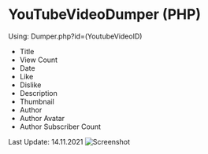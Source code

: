 # YouTubeVideoDumper (PHP)
Using: Dumper.php?id=(YoutubeVideoID)
* Title
* View Count
* Date
* Like
* Dislike
* Description
* Thumbnail
* Author
* Author Avatar
* Author Subscriber Count

Last Update: 14.11.2021
![Screenshot](https://i.imgur.com/XnL8ITR.jpg)